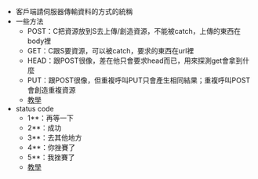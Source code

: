 * 客戶端請伺服器傳輸資料的方式的統稱
* 一些方法
	* POST：C把資源放到S去上傳/創造資源，不能被catch，上傳的東西在body裡
	* GET：C跟S要資源，可以被catch，要求的東西在url裡
	* HEAD：跟POST很像，差在他只會要求head而已，用來探測get會拿到什麼
	* PUT：跟POST很像，但重複呼叫PUT只會產生相同結果；重複呼叫POST會創造重複資源
	* [教學](https://www.w3schools.com/tags/ref_httpmethods.asp)
* status code
	* 1**：再等一下
	* 2**：成功
	* 3**：去其他地方
	* 4**：你挫賽了
	* 5**：我挫賽了
	* [教學](https://yakimhsu.com/project/project_w4_Network_http.html)

